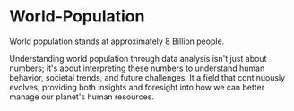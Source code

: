 # World-Population
 World population stands at approximately 8 Billion people.


Understanding world population through data analysis isn't just about numbers; it's about interpreting these numbers to understand human behavior, societal trends, and future challenges. 
It a field that continuously evolves, providing both insights and foresight into how we can better manage our planet's human resources.
